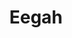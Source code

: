 ---
layout: film

excerpt: While driving through the desert, a teenage girl is frightened by a seven-foot giant which appears in her path. After escaping, she returns to the site with her boyfriend and her father in an attempt to find the giant. They do, and it proceeds to terrorize them and the rest of Palm Springs, California.
title: Eegah 
runtime: 90
genre: 
- B-movie
- Comedy
silent: no
decade: 1960s
recommended: no
editors-rating: 1
image:  /feature-images/Eegah-1962.jpg
video: https://www.youtube.com/embed/UezeNjFkbSY?rel=0&amp;controls=0&amp;showinfo=0
synopsis: While driving through the desert, a teenage girl is frightened by a seven-foot giant which appears in her path. After escaping, she returns to the site with her boyfriend and her father in an attempt to find the giant. They do, and it proceeds to terrorize them and the rest of Palm Springs, California.
director:  Arch Hall Sr.
year: 1962
country: USA
language: English
cast:
- Arch Hall Jr.
- Marilyn Manning
- Richard Kiel 
imdb: http://www.imdb.com/title/tt0055946/?ref_=fn_al_tt_1

--- 